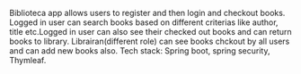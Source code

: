 Biblioteca app allows users to register and then login and checkout books. Logged in user can search books based on different criterias like author, title etc.Logged in user can also see their checked out books and can return books to library.
Librairan(different role) can see books chckout by all users and can add new books also.
Tech stack: Spring boot, spring security, Thymleaf.
